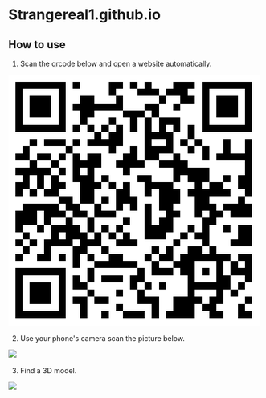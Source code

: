 # Strangereal1.github.io

## How to use

1. Scan the qrcode below and open a website automatically.

![](qrcode.png)

2. Use your phone's camera scan the picture below.

![](sky.jpeg)

3. Find a 3D model.

![](demo.gif)
